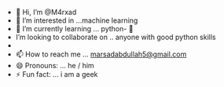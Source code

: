 - 👋 Hi, I’m @M4rxad 
- 👀 I’m interested in ...machine learning
- 🌱 I’m currently learning ... python- 💞️
- I’m looking to collaborate on .. anyone with good python skills
- 
- 📫 How to reach me ... marsadabdullah5@gmail.com
- 😄 Pronouns: ... he / him
- ⚡ Fun fact: ... i am a geek

<!---
M4rxad/M4rxad is a ✨ special ✨ repository because its `README.md` (this file) appears on your GitHub profile.
You can click the Preview link to take a look at your changes.
--->
